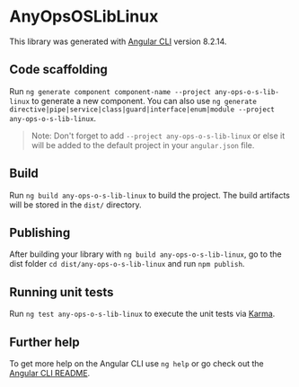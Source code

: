 # AnyOpsOSLibLinux

This library was generated with [Angular CLI](https://github.com/angular/angular-cli) version 8.2.14.

## Code scaffolding

Run `ng generate component component-name --project any-ops-o-s-lib-linux` to generate a new component. You can also use `ng generate directive|pipe|service|class|guard|interface|enum|module --project any-ops-o-s-lib-linux`.
> Note: Don't forget to add `--project any-ops-o-s-lib-linux` or else it will be added to the default project in your `angular.json` file. 

## Build

Run `ng build any-ops-o-s-lib-linux` to build the project. The build artifacts will be stored in the `dist/` directory.

## Publishing

After building your library with `ng build any-ops-o-s-lib-linux`, go to the dist folder `cd dist/any-ops-o-s-lib-linux` and run `npm publish`.

## Running unit tests

Run `ng test any-ops-o-s-lib-linux` to execute the unit tests via [Karma](https://karma-runner.github.io).

## Further help

To get more help on the Angular CLI use `ng help` or go check out the [Angular CLI README](https://github.com/angular/angular-cli/blob/master/README.md).
